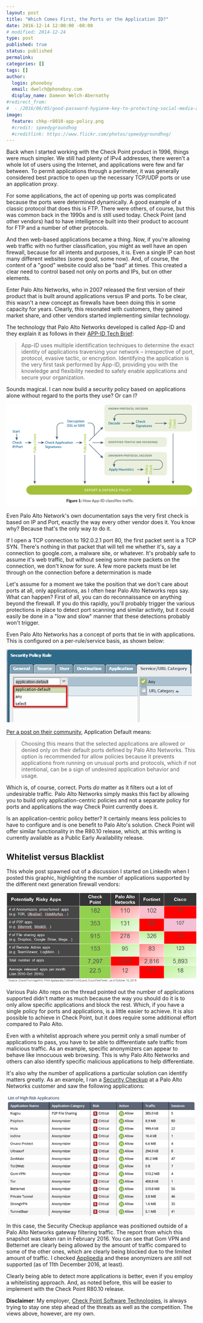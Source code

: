 ```yaml
---
layout: post
title: "Which Comes First, the Ports or the Application ID?"
date: 2016-12-14 12:00:00 -08:00
# modified: 2014-12-24
type: post
published: true
status: published
permalink: 
categories: []
tags: []
author:
  login: phoneboy
  email: dwelch@phoneboy.com
  display_name: Dameon Welch-Abernathy
#redirect_from:
#  - /2016/06/05/good-password-hygiene-key-to-protecting-social-media-accounts/
image:
  feature: chkp-r8010-app-policy.png
  #credit: speedygroundhog
  #creditlink: https://www.flickr.com/photos/speedygroundhog/
---
```

Back when I started working with the Check Point product in 1996, things were much simpler. We still had plenty of IPv4 addresses, there weren't a whole lot of users using the Internet, and applications were few and far between. To permit applications through a perimeter, it was generally considered best practice to open up the necessary TCP/UDP ports or use an application proxy. 

For some applications, the act of opening up ports was complicated because the ports were determined dynamically. A good example of a classic protocol that does this is FTP. There were others, of course, but this was common back in the 1990s and is still used today. Check Point (and other vendors) had to have intelligence built into their product to account for FTP and a number of other protocols. 

And then web-based applications became a thing. Now, if you're allowing web traffic with no further classification, you might as well have an open firewall, because for all intents and purposes, it is. Even a single IP can host many different websites (some good, some now). And, of course, the content of a "good" website could also be "bad" at times. This created a clear need to control based not only on ports and IPs, but on other elements.

Enter Palo Alto Networks, who in 2007 released the first version of their product that is built around applications versus IP and ports. To be clear, this wasn't a new concept as firewalls have been doing this in some capacity for years. Clearly, this resonated with customers, they gained market share, and other vendors started implementing similar technology.

The technology that Palo Alto Networks developed is called App-ID and they explain it as follows in their [APP-ID Tech Brief](https://www.paloaltonetworks.com/resources/techbriefs/app-id-tech-brief):

> App-ID uses multiple identification techniques to determine the exact identity of applications traversing your network – irrespective of port, protocol, evasive tactic, or encryption. Identifying the application is the very first task performed by App-ID, providing you with the knowledge and flexibility needed to safely enable applications and secure your organization.

Sounds magical. I can now build a security policy based on applications alone without regard to the ports they use? Or can I?

![appid](/images/pan-appid-flow.png)

Even Palo Alto Network's own documentation says the very first check is based on IP and Port, exactly the way every other vendor does it. You know why? Because that's the only way *to* do it.

If I open a TCP connection to 192.0.2.1 port 80, the first packet sent is a TCP SYN. There's nothing in that packet that will tell me whether it's, say a connection to google.com, a malware site, or whatever. It's probably safe to assume it's web traffic, but without seeing some more packets on the connection, we don't know for sure. A few more packets must be let through on the connection before a determination is made 

Let's assume for a moment we take the position that we don't care about ports at all, only applications, as I often hear Palo Alto Networks reps say. What can happen? First of all, you can do reconnaissance on anything beyond the firewall. If you do this rapidly, you'll probably trigger the various protections in place to detect port scanning and similar activity, but it could easily be done in a "low and slow" manner that these detections probably won't trigger. 

Even Palo Alto Networks has a concept of ports that tie in with applications. This is configured on a per-rule/service basis, as shown below:

![application-default](/images/pan-application-default.png)

[Per a post on their community](https://live.paloaltonetworks.com/t5/Learning-Articles/Tips-amp-Tricks-What-Does-Application-default-Under-Service-Mean/ta-p/54167), Application Default means:

> Choosing this means that the selected applications are allowed or denied only on their default ports defined by Palo Alto Networks. This option is recommended for allow policies because it prevents applications from running on unusual ports and protocols, which if not intentional, can be a sign of undesired application behavior and usage.

Which is, of course, correct. Ports *do* matter as it filters out a lot of undesirable traffic. Palo Alto Networks simply masks this fact by allowing you to build only application-centric policies and not a separate policy for ports and applications the way Check Point currently does it.

Is an application-centric policy better? It certainly means less policies to have to configure and is one benefit to Palo Alto's solution. Check Point will offer similar functionality in the R80.10 release, which, at this writing is currently available as a Public Early Availability release. 

## Whitelist versus Blacklist

This whole post spawned out of a discussion I started on LinkedIn when I posted this graphic, highlighting the number of applications supported by the different next generation firewall vendors:

![apps-supported-201610](/images/apps-supported-201610.png)

Various Palo Alto reps on the thread pointed out the number of applications supported didn't matter as much because the way you should do it is to only allow specific applications and block the rest. Which, if you have a single policy for ports and applications, is a little easier to achieve. It is also possible to achieve in Check Point, but it does require some additional effort compared to Palo Alto.

Even with a whitelist approach where you permit only a small number of applications to pass, you have to be able to differentiate safe traffic from malicious traffic. As an example, specific anonymizers can appear to behave like innocuous web browsing. This is why Palo Alto Networks and others can also identify specific malicious applications to help differentiate.

It's also why the number of applications a particular solution can identify matters greatly. As an example, I ran a [Security Checkup](https://www.checkpoint.com/resources/securitycheckup/) at a Palo Alto Networks customer and saw the following applications:

![checkup-anonymizers](/images/securitycheckup-anonymizers.png)

In this case, the Security Checkup appliance was positioned outside of a Palo Alto Networks gateway filtering traffic. The report from which this snapshot was taken ran in February 2016. You can see that Gom VPN and Betternet are clearly being allowed by the amount of traffic compared to some of the other ones, which are clearly being blocked due to the limited amount of traffic. I checked [Applipedia](https://applipedia.paloaltonetworks.com/) and these anonymizers are *still* not supported (as of 11th December 2016, at least).

Clearly being able to detect more applications is better, even if you employ a whitelisting approach. And, as noted before, this will be easier to implement with the Check Point R80.10 release.

**Disclaimer**: My employer, [Check Point Software Technologies](https://www.checkpoint.com), is always trying to stay one step ahead of the threats as well as the competition. The views above, however, are my own. 